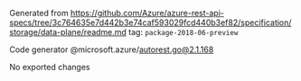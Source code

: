 Generated from https://github.com/Azure/azure-rest-api-specs/tree/3c764635e7d442b3e74caf593029fcd440b3ef82/specification/storage/data-plane/readme.md tag: `package-2018-06-preview`

Code generator @microsoft.azure/autorest.go@2.1.168

No exported changes
